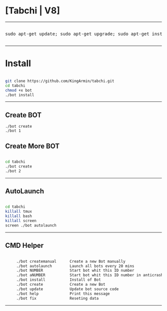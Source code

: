 # [Tabchi | V8]

* * *

</h4>
<pre>
<span>
sudo apt-get update; sudo apt-get upgrade; sudo apt-get install tmux; sudo apt-get install luarocks; sudo apt-get install screen; sudo apt-get install libreadline-dev libconfig-dev libssl-dev lua5.2 liblua5.2-dev lua-socket lua-sec lua-expat libevent-dev make unzip git redis-server autoconf g++ libjansson-dev libpython-dev expat libexpat1-dev; sudo apt-get update; sudo apt-get install; sudo apt-get install upstart-sysv;
</span>
</pre>
<hr>


# Install

```sh

git clone https://github.com/KingArmin/tabchi.git
cd tabchi
chmod +x bot
./bot install

```
* * *
## Create BOT
```
./bot create
./bot 1
```
## Create More BOT

```sh

cd tabchi
./bot create
./bot 2

```
* * *
## AutoLaunch
```sh

cd tabchi
killall tmux
killall bash
killall screen
screen ./bot autolaunch

```
***

## CMD Helper
```sh

     ./bot createmanual      Create a new Bot manually
     ./bot autolaunch        Launch all bots every 20 mins
     ./bot NUMBER            Start bot whit this ID number
     ./bot aNUMBER           Start bot whit this ID number in anticrash mod
     ./bot install           Install of Bot
     ./bot create            Create a new Bot
     ./bot update            Update bot source code
     ./bot help              Print this message
     ./bot fix               Reseting data

```
***
